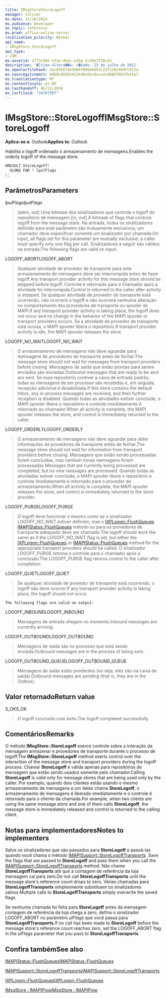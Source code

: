 ```yaml
---
title: IMsgStoreStoreLogoff
manager: soliver
ms.date: 11/16/2014
ms.audience: Developer
ms.topic: reference
ms.prod: office-online-server
localization_priority: Normal
api_name:
- IMsgStore.StoreLogoff
api_type:
- COM
ms.assetid: 3773c98e-531e-4bdc-a39a-2c3bb7378cd3
description: '�ltima altera��o: s�bado, 23 de julho de 2011'
ms.openlocfilehash: 2ac8fb6f4e56b6f086e6061c227120cd49fc621a
ms.sourcegitcommit: 9d60cd82b5413446e5bc8ace2cd689f683fb41a7
ms.translationtype: MT
ms.contentlocale: pt-BR
ms.lasthandoff: 06/11/2018
ms.locfileid: "19767507"
---
```

# <a name="imsgstorestorelogoff"></a><span data-ttu-id="50819-103">IMsgStore::StoreLogoff</span><span class="sxs-lookup"><span data-stu-id="50819-103">IMsgStore::StoreLogoff</span></span>

  
  
<span data-ttu-id="50819-104">**Aplica-se a**: Outlook</span><span class="sxs-lookup"><span data-stu-id="50819-104">**Applies to**: Outlook</span></span> 
  
<span data-ttu-id="50819-105">Habilita o logoff ordenado o armazenamento de mensagens.</span><span class="sxs-lookup"><span data-stu-id="50819-105">Enables the orderly logoff of the message store.</span></span>
  
```cpp
HRESULT StoreLogoff(
  ULONG FAR * lpulFlags
);
```

## <a name="parameters"></a><span data-ttu-id="50819-106">Parâmetros</span><span class="sxs-lookup"><span data-stu-id="50819-106">Parameters</span></span>

 <span data-ttu-id="50819-107">_lpulFlags_</span><span class="sxs-lookup"><span data-stu-id="50819-107">_lpulFlags_</span></span>
  
> <span data-ttu-id="50819-108">[além, out] Uma bitmask dos sinalizadores que controla o logoff do repositório de mensagem.</span><span class="sxs-lookup"><span data-stu-id="50819-108">[in, out] A bitmask of flags that controls logoff from the message store.</span></span> <span data-ttu-id="50819-109">Na entrada, todos os sinalizadores definido para este parâmetro são mutuamente exclusivos; um chamador deve especificar somente um sinalizador por chamada.</span><span class="sxs-lookup"><span data-stu-id="50819-109">On input, all flags set for this parameter are mutually exclusive; a caller must specify only one flag per call.</span></span> <span data-ttu-id="50819-110">Sinalizadores a seguir são válidos na entrada:</span><span class="sxs-lookup"><span data-stu-id="50819-110">The following flags are valid on input:</span></span>
    
<span data-ttu-id="50819-111">LOGOFF_ABORT</span><span class="sxs-lookup"><span data-stu-id="50819-111">LOGOFF_ABORT</span></span> 
  
> <span data-ttu-id="50819-112">Qualquer atividade de provedor de transporte para este armazenamento de mensagens deve ser interrompida antes de fazer logoff.</span><span class="sxs-lookup"><span data-stu-id="50819-112">Any transport provider activity for this message store should be stopped before logoff.</span></span> <span data-ttu-id="50819-113">Controle é retornado para o chamador após a atividade foi interrompida.</span><span class="sxs-lookup"><span data-stu-id="50819-113">Control is returned to the caller after activity is stopped.</span></span> <span data-ttu-id="50819-114">Se qualquer atividade de provedor de transporte está ocorrendo, não ocorrerá o logoff e não ocorrerá nenhuma alteração no comportamento dos provedores de transporte ou spooler de MAPI.</span><span class="sxs-lookup"><span data-stu-id="50819-114">If any transport provider activity is taking place, the logoff does not occur and no change in the behavior of the MAPI spooler or transport providers occurs.</span></span> <span data-ttu-id="50819-115">Se a atividade de provedor de transporte está ociosa, o MAPI spooler libera o repositório.</span><span class="sxs-lookup"><span data-stu-id="50819-115">If transport provider activity is idle, the MAPI spooler releases the store.</span></span> 
    
<span data-ttu-id="50819-116">LOGOFF_NO_WAIT</span><span class="sxs-lookup"><span data-stu-id="50819-116">LOGOFF_NO_WAIT</span></span> 
  
> <span data-ttu-id="50819-117">O armazenamento de mensagens não deve aguardar para mensagens de provedores de transporte antes de fechar.</span><span class="sxs-lookup"><span data-stu-id="50819-117">The message store should not wait for messages from transport providers before closing.</span></span> <span data-ttu-id="50819-118">Mensagens de saída que estão prontas para serem enviados são enviadas.</span><span class="sxs-lookup"><span data-stu-id="50819-118">Outbound messages that are ready to be sent are sent.</span></span> <span data-ttu-id="50819-119">Se esse repositório contiver a caixa de entrada padrão, todas as mensagens de em processo são recebidas e, em seguida, recepção adicional é desabilitada.</span><span class="sxs-lookup"><span data-stu-id="50819-119">If this store contains the default Inbox, any in-process messages are received, and then further reception is disabled.</span></span> <span data-ttu-id="50819-120">Quando todas as atividades estiver concluída, o MAPI spooler libera o repositório e controle imediatamente é retornado ao chamador.</span><span class="sxs-lookup"><span data-stu-id="50819-120">When all activity is complete, the MAPI spooler releases the store, and control is immediately returned to the caller.</span></span> 
    
<span data-ttu-id="50819-121">LOGOFF_ORDERLY</span><span class="sxs-lookup"><span data-stu-id="50819-121">LOGOFF_ORDERLY</span></span> 
  
> <span data-ttu-id="50819-122">O armazenamento de mensagens não deve aguardar para obter informações de provedores de transporte antes de fechar.</span><span class="sxs-lookup"><span data-stu-id="50819-122">The message store should not wait for information from transport providers before closing.</span></span> <span data-ttu-id="50819-123">Mensagens que estão sendo processadas forem concluídas, mas nenhum novas mensagens forem processadas.</span><span class="sxs-lookup"><span data-stu-id="50819-123">Messages that are currently being processed are completed, but no new messages are processed.</span></span> <span data-ttu-id="50819-124">Quando todas as atividades estiver concluída, o MAPI spooler libera o repositório e controle imediatamente é retornado para o provedor de armazenamento.</span><span class="sxs-lookup"><span data-stu-id="50819-124">When all activity is complete, the MAPI spooler releases the store, and control is immediately returned to the store provider.</span></span> 
    
<span data-ttu-id="50819-125">LOGOFF_PURGE</span><span class="sxs-lookup"><span data-stu-id="50819-125">LOGOFF_PURGE</span></span> 
  
> <span data-ttu-id="50819-126">O logoff deve funcionar o mesmo como se o sinalizador LOGOFF_NO_WAIT estiver definido, mas o [IXPLogon::FlushQueues](ixplogon-flushqueues.md) [IMAPIStatus::FlushQueues](imapistatus-flushqueues.md) método ou para os provedores de transporte adequado deve ser chamado.</span><span class="sxs-lookup"><span data-stu-id="50819-126">The logoff should work the same as if the LOGOFF_NO_WAIT flag is set, but either the [IXPLogon::FlushQueues](ixplogon-flushqueues.md) or [IMAPIStatus::FlushQueues](imapistatus-flushqueues.md) method for the appropriate transport providers should be called.</span></span> <span data-ttu-id="50819-127">O sinalizador LOGOFF_PURGE retorna o controle para o chamador após a conclusão.</span><span class="sxs-lookup"><span data-stu-id="50819-127">The LOGOFF_PURGE flag returns control to the caller after completion.</span></span> 
    
<span data-ttu-id="50819-128">LOGOFF_QUIET</span><span class="sxs-lookup"><span data-stu-id="50819-128">LOGOFF_QUIET</span></span> 
  
> <span data-ttu-id="50819-129">Se qualquer atividade de provedor de transporte está ocorrendo, o logoff não deve ocorrer.</span><span class="sxs-lookup"><span data-stu-id="50819-129">If any transport provider activity is taking place, the logoff should not occur.</span></span>
    
    The following flags are valid on output:
    
<span data-ttu-id="50819-130">LOGOFF_INBOUND</span><span class="sxs-lookup"><span data-stu-id="50819-130">LOGOFF_INBOUND</span></span> 
  
> <span data-ttu-id="50819-131">Mensagens de entrada chegam no momento.</span><span class="sxs-lookup"><span data-stu-id="50819-131">Inbound messages are currently arriving.</span></span>
    
<span data-ttu-id="50819-132">LOGOFF_OUTBOUND</span><span class="sxs-lookup"><span data-stu-id="50819-132">LOGOFF_OUTBOUND</span></span> 
  
> <span data-ttu-id="50819-133">Mensagens de saída são no processo que está sendo enviada.</span><span class="sxs-lookup"><span data-stu-id="50819-133">Outbound messages are in the process of being sent.</span></span>
    
<span data-ttu-id="50819-134">LOGOFF_OUTBOUND_QUEUE</span><span class="sxs-lookup"><span data-stu-id="50819-134">LOGOFF_OUTBOUND_QUEUE</span></span> 
  
> <span data-ttu-id="50819-135">Mensagens de saída estão pendentes (ou seja, eles são na caixa de saída).</span><span class="sxs-lookup"><span data-stu-id="50819-135">Outbound messages are pending (that is, they are in the Outbox).</span></span>
    
## <a name="return-value"></a><span data-ttu-id="50819-136">Valor retornado</span><span class="sxs-lookup"><span data-stu-id="50819-136">Return value</span></span>

<span data-ttu-id="50819-137">S_OK</span><span class="sxs-lookup"><span data-stu-id="50819-137">S_OK</span></span> 
  
> <span data-ttu-id="50819-138">O logoff concluído com êxito.</span><span class="sxs-lookup"><span data-stu-id="50819-138">The logoff completed successfully.</span></span>
    
## <a name="remarks"></a><span data-ttu-id="50819-139">Comentários</span><span class="sxs-lookup"><span data-stu-id="50819-139">Remarks</span></span>

<span data-ttu-id="50819-140">O método **IMsgStore::StoreLogoff** exerce controle sobre a interação da mensagem armazenar e provedores de transporte durante o processo de logoff.</span><span class="sxs-lookup"><span data-stu-id="50819-140">The **IMsgStore::StoreLogoff** method exerts control over the interaction of the message store and transport providers during the logoff process.</span></span> <span data-ttu-id="50819-141">Chamar **StoreLogoff** é válida apenas para repositórios de mensagem que estão sendo usados somente pelo chamador.</span><span class="sxs-lookup"><span data-stu-id="50819-141">Calling **StoreLogoff** is valid only for message stores that are being used only by the caller.</span></span> <span data-ttu-id="50819-142">Por exemplo, quando dois clientes estão usando o mesmo armazenamento de mensagens e um deles chama **StoreLogoff**, o armazenamento de mensagens é liberado imediatamente e o controle é retornado para o cliente da chamada.</span><span class="sxs-lookup"><span data-stu-id="50819-142">For example, when two clients are using the same message store and one of them calls **StoreLogoff**, the message store is immediately released and control is returned to the calling client.</span></span>
  
## <a name="notes-to-implementers"></a><span data-ttu-id="50819-143">Notas para implementadores</span><span class="sxs-lookup"><span data-stu-id="50819-143">Notes to implementers</span></span>

<span data-ttu-id="50819-144">Salve os sinalizadores que são passados para **StoreLogoff** e passá-las quando você chama o método [IMAPISupport::StoreLogoffTransports](imapisupport-storelogofftransports.md) .</span><span class="sxs-lookup"><span data-stu-id="50819-144">Save the flags that are passed to **StoreLogoff** and pass them when you call the [IMAPISupport::StoreLogoffTransports](imapisupport-storelogofftransports.md) method.</span></span> <span data-ttu-id="50819-145">Não chame **StoreLogoffTransports** até que a contagem de referência da loja mensagem cai para zero.</span><span class="sxs-lookup"><span data-stu-id="50819-145">Do not call **StoreLogoffTransports** until the message store's reference count drops to zero.</span></span> <span data-ttu-id="50819-146">Várias chamadas para **StoreLogoffTransports** simplesmente substituem os sinalizadores salvos.</span><span class="sxs-lookup"><span data-stu-id="50819-146">Multiple calls to **StoreLogoffTransports** simply overwrite the saved flags.</span></span> 
  
<span data-ttu-id="50819-147">Se nenhuma chamada foi feita para **StoreLogoff** antes da mensagem contagem de referência da loja chega a zero, defina o sinalizador LOGOFF_ABORT no parâmetro _ulFlags_ que você passa para **StoreLogoffTransports**.</span><span class="sxs-lookup"><span data-stu-id="50819-147">If no call has been made to **StoreLogoff** before the message store's reference count reaches zero, set the LOGOFF_ABORT flag in the  _ulFlags_ parameter that you pass to **StoreLogoffTransports**.</span></span>
  
## <a name="see-also"></a><span data-ttu-id="50819-148">Confira também</span><span class="sxs-lookup"><span data-stu-id="50819-148">See also</span></span>



[<span data-ttu-id="50819-149">IMAPIStatus::FlushQueues</span><span class="sxs-lookup"><span data-stu-id="50819-149">IMAPIStatus::FlushQueues</span></span>](imapistatus-flushqueues.md)
  
[<span data-ttu-id="50819-150">IMAPISupport::StoreLogoffTransports</span><span class="sxs-lookup"><span data-stu-id="50819-150">IMAPISupport::StoreLogoffTransports</span></span>](imapisupport-storelogofftransports.md)
  
[<span data-ttu-id="50819-151">IXPLogon::FlushQueues</span><span class="sxs-lookup"><span data-stu-id="50819-151">IXPLogon::FlushQueues</span></span>](ixplogon-flushqueues.md)
  
[<span data-ttu-id="50819-152">IMsgStore : IMAPIProp</span><span class="sxs-lookup"><span data-stu-id="50819-152">IMsgStore : IMAPIProp</span></span>](imsgstoreimapiprop.md)

